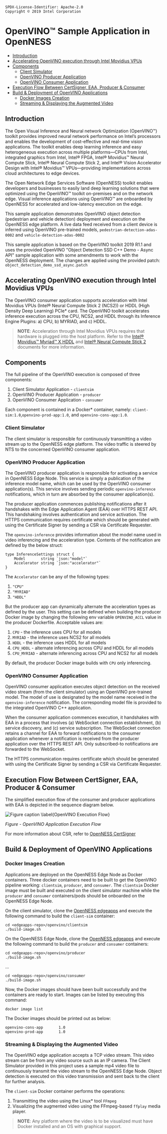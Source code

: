 ```text
SPDX-License-Identifier: Apache-2.0     
Copyright © 2019 Intel Corporation  
```
<!-- omit in toc -->
# OpenVINO™ Sample Application in OpenNESS
- [Introduction](#introduction)
- [Accelerating OpenVINO execution through Intel Movidius VPUs](#accelerating-openvino-execution-through-intel-movidius-vpus)
- [Components](#components)
	- [Client Simulator](#client-simulator)
	- [OpenVINO Producer Application](#openvino-producer-application)
	- [OpenVINO Consumer Application](#openvino-consumer-application)
- [Execution Flow Between CertSigner, EAA, Producer & Consumer](#execution-flow-between-certsigner-eaa-producer--consumer)
- [Build & Deployment of OpenVINO Applications](#build--deployment-of-openvino-applications)
	- [Docker Images Creation](#docker-images-creation)
	- [Streaming & Displaying the Augmented Video](#streaming--displaying-the-augmented-video)

## Introduction
The Open Visual Inference and Neural network Optimization (OpenVINO™) toolkit provides improved neural network performance on Intel’s processors and enables the development of cost-effective and real-time vision applications. The toolkit enables deep learning inference and easy heterogeneous execution across multiple platforms—CPUs from Intel, integrated graphics from Intel, Intel® FPGA, Intel® Movidius™ Neural Compute Stick, Intel® Neural Compute Stick 2, and Intel® Vision Accelerator Design with Intel® Movidius™ VPUs—providing implementations across cloud architectures to edge devices.

The Open Network Edge Services Software (OpenNESS) toolkit enables developers and businesses to easily land deep learning solutions that were optimized using the OpenVINO™ toolkit on-premises and on the network edge. Visual inference applications using OpenVINO™ are onboarded by OpenNESS for accelerated and low-latency execution on the edge.

This sample application demonstrates OpenVINO object detection (pedestrian and vehicle detection) deployment and execution on the OpenNESS edge platform. A live data feed received from a client device is inferred using OpenVINO pre-trained models, `pedestrian-detection-adas-0002` and `vehicle-detection-adas-0002`

This sample application is based on the OpenVINO toolkit 2019 R1.1 and uses the provided OpenVINO "Object Detection SSD C++ Demo - Async API" sample application with some amendments to work with the OpenNESS deployment. The changes are applied using the provided patch: `object_detection_demo_ssd_async.patch`

## Accelerating OpenVINO execution through Intel Movidius VPUs

The OpenVINO consumer application supports acceleration with Intel Movidius VPUs (Intel® Neural Compute Stick 2 (NCS2)) or HDDL (High Density Deep Learning) PCIe\* card.
The OpenVINO toolkit accelerates inference execution across the CPU, NCS2, and HDDL through its Inference Engine Plugins: a) CPU, b) MYRIAD, and c) HDDL.

> **NOTE**: Acceleration through Intel Movidius VPUs requires that hardware is plugged into the host platform. Refer to the [Intel® Movidius™ Myriad™ X HDDL](../enhanced-platform-awareness/openness_hddl.md) and [Intel® Neural Compute Stick 2](https://ark.intel.com/content/www/us/en/ark/products/140109/intel-neural-compute-stick-2.html) documents for more information.

## Components

The full pipeline of the OpenVINO execution is composed of three components:

 1. Client Simulator Application - `clientsim`
 2. OpenVINO Producer Application - `producer`
 3. OpenVINO Consumer Application - `consumer`

Each component is contained in a Docker\* container, namely: `client-sim:1.0`,`openvino-prod-app:1.0`, and `openvino-cons-app:1.0`.

### Client Simulator

The client simulator is responsible for continuously transmitting a video stream up to the OpenNESS edge platform. The video traffic is steered by NTS to the concerned OpenVINO consumer application.

### OpenVINO Producer Application

The OpenVINO producer application is responsible for activating a service in OpenNESS Edge Node. This service is simply a publication of the inference model name, which can be used by the OpenVINO consumer application(s). This service involves sending periodic `openvino-inference` notifications, which in turn are absorbed by the consumer application(s).

The producer application commences publishing notifications after it handshakes with the Edge Application Agent (EAA) over HTTPS REST API. This handshaking involves authentication and service activation. The HTTPS communication requires certificate which should be generated with using the Certificate Signer by sending a CSR via Certificate Requester.

The `openvino-inference` provides information about the model name used in video inferencing and the acceleration type. Contents of the notification are defined by the below struct:

```golang
type InferenceSettings struct {
	Model       string `json:"model"`
	Accelerator string `json:"accelerator"`
}
```

The `Accelerator` can be any of the following types:
1. `"CPU"`
2. `"MYRIAD"`
3. `"HDDL"`

But the producer app can dynamically alternate the acceleration types as defined by the user. This setting can be defined when building the producer Docker image by changing the following env variable `OPENVINO_ACCL` value in the producer Dockerfile. Acceptable values are:

1. `CPU` - the inference uses CPU for all models
2. `MYRIAD` - the inference uses NCS2 for all models
3. `HDDL` - the inference uses HDDL for all models
4. `CPU_HDDL` - alternate inferencing across CPU and HDDL for all models
5. `CPU_MYRIAD` - alternate inferencing across CPU and NCS2 for all models

By default, the producer Docker image builds with `CPU` only inferencing.

### OpenVINO Consumer Application

OpenVINO consumer application executes object detection on the received video stream (from the client simulator) using an OpenVINO pre-trained model. The model of use is designated by the model name received in the `openvino-inference` notification. The corresponding model file is provided to the integrated OpenVINO C++ application.

When the consumer application commences execution, it handshakes with EAA in a process that involves (a) WebSocket connection establishment, (b) service discovery, and (c) service subscription. The WebSocket connection retains a channel for EAA to forward notifications to the consumer application whenever a notification is received from the producer application over the HTTPS REST API. Only subscribed-to notifications are forwarded to the WebSocket.

The HTTPS communication requires certificate which should be generated with using the Certificate Signer by sending a CSR via Certificate Requester.


## Execution Flow Between CertSigner, EAA, Producer & Consumer

The simplified execution flow of the consumer and producer applications with EAA is depicted in the sequence diagram below.

![Figure caption \label{OpenVINO Execution Flow}](app-guide/openness_openvinoexecflow.png)

_Figure - OpenVINO Application Execution Flow_

For more information about CSR, refer to [OpenNESS CertSigner](../applications-onboard/openness-certsigner.md)

## Build & Deployment of OpenVINO Applications

### Docker Images Creation

Applications are deployed on the OpenNESS Edge Node as Docker containers. Three docker containers need to be built to get the OpenVINO pipeline working: `clientsim`, `producer`, and `consumer`. The `clientsim` Docker image must be built and executed on the client simulator machine while the `producer` and `consumer` containers/pods should be onboarded on the OpenNESS Edge Node.

On the client simulator, clone the [OpenNESS edgeapps](https://github.com/otcshare/edgeapps) and execute the following command to build the `client-sim` container:

```shell
cd <edgeapps-repo>/openvino/clientsim
./build-image.sh
```

On the OpenNESS Edge Node, clone the [OpenNESS edgeapps](https://github.com/otcshare/edgeapps) and execute the following command to build the `producer` and `consumer` containers:
```shell
cd <edgeapps-repo>/openvino/producer
./build-image.sh
```
...
```shell
cd <edgeapps-repo>/openvino/consumer
./build-image.sh
```

Now, the Docker images should have been built successfully and the containers are ready to start. Images can be listed by executing this command:

```shell
docker image list
```

The Docker images should be printed out as below:

```shell
openvino-cons-app       1.0
openvino-prod-app       1.0
```

### Streaming & Displaying the Augmented Video

The OpenVINO edge application accepts a TCP video stream. This video stream can
be from any video source such as an IP camera. The Client Simulator provided in
this project uses a sample mp4 video file to continuously transmit the video
stream to the OpenNESS Edge Node. Object detection is executed on this video
transmission and sent back to the client for further analysis.

The `client-sim` Docker container performs the operations:
1. Transmitting the video using the Linux\* tool `FFmpeg`
2. Visualizing the augmented video using the FFmpeg-based `ffplay`
   media player.

> **NOTE**: Any platform where the video is to be visualized must have Docker installed and an OS with graphical support.
